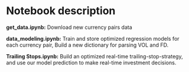 # Notebook description

**get_data.ipynb:** Download new currency pairs data 

**data_modeling.ipynb:** Train and store optimized regression models for each currency pair, Build a new dictionary for parsing VOL and FD.

**Trailing Stops.ipynb:** Build an optimized real-time trailing-stop-strategy, and use our model prediction to make real-time investment decisions.